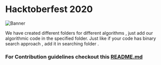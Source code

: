 # Hacktoberfest 2020

![Banner](https://embed-fastly.wistia.com/deliveries/49bd387c40e2c5aada92abdf973bc46d.webp?image_crop_resized=960x540)

We have created different folders for different algorithms , just add our algorithmic code in the specified folder. Just like if your code has binary search approach , add it in searching folder .

### For Contribution guidelines checkout this [README.md](../README.md)